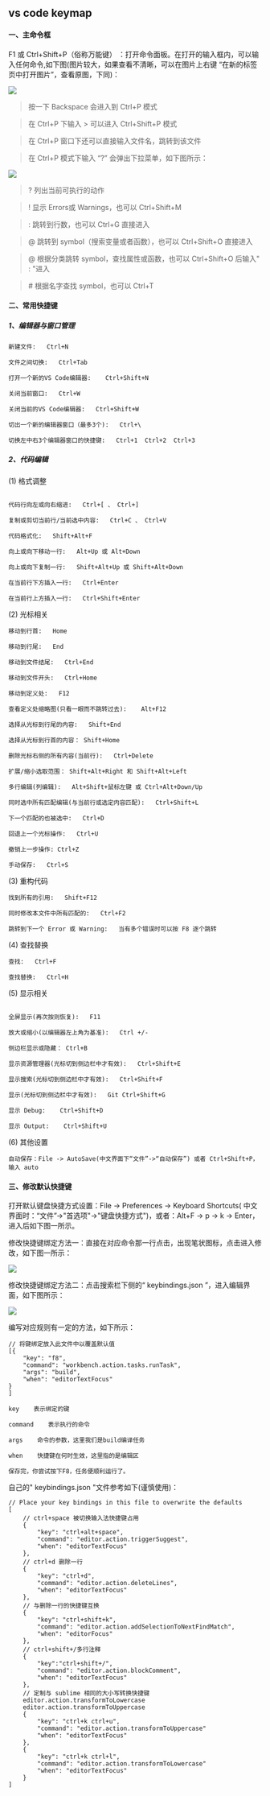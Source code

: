 ## vs code keymap
#### 一、主命令框
F1 或 Ctrl+Shift+P（俗称万能键）  ：打开命令面板。在打开的输入框内，可以输入任何命令,如下图(图片较大，如果查看不清晰，可以在图片上右键 “在新的标签页中打开图片”，查看原图，下同)：

![](../static/img/vs/vs1.png)

> 按一下 Backspace 会进入到 Ctrl+P 模式

> 在 Ctrl+P 下输入 > 可以进入 Ctrl+Shift+P 模式

> 在 Ctrl+P 窗口下还可以直接输入文件名，跳转到该文件

> 在 Ctrl+P 模式下输入 “?” 会弹出下拉菜单，如下图所示：

![](../static/img/vs/vs2.png)

> ?   列出当前可执行的动作

> !   显示 Errors或 Warnings，也可以 Ctrl+Shift+M

> :   跳转到行数，也可以 Ctrl+G 直接进入

> @    跳转到 symbol（搜索变量或者函数），也可以 Ctrl+Shift+O 直接进入

> @    根据分类跳转 symbol，查找属性或函数，也可以 Ctrl+Shift+O 后输入" : "进入

> \#   根据名字查找 symbol，也可以 Ctrl+T

#### 二、常用快捷键
##### 1、编辑器与窗口管理
```
新建文件:   Ctrl+N

文件之间切换:   Ctrl+Tab

打开一个新的VS Code编辑器:    Ctrl+Shift+N

关闭当前窗口:   Ctrl+W

关闭当前的VS Code编辑器:   Ctrl+Shift+W

切出一个新的编辑器窗口（最多3个):   Ctrl+\

切换左中右3个编辑器窗口的快捷键:   Ctrl+1  Ctrl+2  Ctrl+3
```

##### 2、代码编辑

(1) 格式调整
```

代码行向左或向右缩进:   Ctrl+[ 、 Ctrl+]

复制或剪切当前行/当前选中内容:   Ctrl+C 、 Ctrl+V

代码格式化:   Shift+Alt+F

向上或向下移动一行:   Alt+Up 或 Alt+Down

向上或向下复制一行:   Shift+Alt+Up 或 Shift+Alt+Down

在当前行下方插入一行:   Ctrl+Enter

在当前行上方插入一行:   Ctrl+Shift+Enter
```

(2) 光标相关
```
移动到行首:   Home

移动到行尾:   End

移动到文件结尾:   Ctrl+End

移动到文件开头:   Ctrl+Home

移动到定义处:   F12

查看定义处缩略图(只看一眼而不跳转过去):    Alt+F12

选择从光标到行尾的内容:   Shift+End

选择从光标到行首的内容： Shift+Home

删除光标右侧的所有内容(当前行):   Ctrl+Delete

扩展/缩小选取范围： Shift+Alt+Right 和 Shift+Alt+Left

多行编辑(列编辑):   Alt+Shift+鼠标左键 或 Ctrl+Alt+Down/Up

同时选中所有匹配编辑(与当前行或选定内容匹配):   Ctrl+Shift+L

下一个匹配的也被选中:   Ctrl+D

回退上一个光标操作:   Ctrl+U

撤销上一步操作: Ctrl+Z

手动保存:   Ctrl+S
```

(3) 重构代码
```
找到所有的引用:   Shift+F12

同时修改本文件中所有匹配的:   Ctrl+F2

跳转到下一个 Error 或 Warning:   当有多个错误时可以按 F8 逐个跳转
```

(4) 查找替换
```
查找:   Ctrl+F

查找替换:   Ctrl+H
```

(5) 显示相关
```

全屏显示(再次按则恢复):   F11

放大或缩小(以编辑器左上角为基准):   Ctrl +/-

侧边栏显示或隐藏： Ctrl+B

显示资源管理器(光标切到侧边栏中才有效):   Ctrl+Shift+E

显示搜索(光标切到侧边栏中才有效):   Ctrl+Shift+F

显示(光标切到侧边栏中才有效):   Git Ctrl+Shift+G

显示 Debug:    Ctrl+Shift+D

显示 Output:    Ctrl+Shift+U
```

(6) 其他设置
```
自动保存：File -> AutoSave(中文界面下“文件”->“自动保存”) 或者 Ctrl+Shift+P，输入 auto
```

#### 三、修改默认快捷键
打开默认键盘快捷方式设置：File -> Preferences -> Keyboard Shortcuts( 中文界面时：“文件”->"首选项"->"键盘快捷方式")，或者：Alt+F -> p -> k -> Enter，进入后如下图一所示。

修改快捷键绑定方法一：直接在对应命令那一行点击，出现笔状图标，点击进入修改，如下图一所示：

![](../static/img/vs/vs3.png)

修改快捷键绑定方法二：点击搜索栏下侧的“ keybindings.json ”，进入编辑界面，如下图所示：

![](../static/img/vs/vs4.png)


编写对应规则有一定的方法，如下所示：
```
// 将键绑定放入此文件中以覆盖默认值
[{
    "key": "f8",
    "command": "workbench.action.tasks.runTask",
    "args": "build",
    "when": "editorTextFocus"
}
]

key    表示绑定的键

command    表示执行的命令

args    命令的参数，这里我们是build编译任务

when    快捷键在何时生效，这里指的是编辑区

保存完，你尝试按下F8，任务便顺利运行了。
```

自己的" keybindings.json "文件参考如下(谨慎使用)：
```
// Place your key bindings in this file to overwrite the defaults
[
    // ctrl+space 被切换输入法快捷键占用
    {
        "key": "ctrl+alt+space",
        "command": "editor.action.triggerSuggest",
        "when": "editorTextFocus"
    },
    // ctrl+d 删除一行
    {
        "key": "ctrl+d",
        "command": "editor.action.deleteLines",
        "when": "editorTextFocus"
    },
    // 与删除一行的快捷键互换
    {
        "key": "ctrl+shift+k",
        "command": "editor.action.addSelectionToNextFindMatch",
        "when": "editorFocus"
    },
    // ctrl+shift+/多行注释
    {
        "key":"ctrl+shift+/",
        "command": "editor.action.blockComment",
        "when": "editorTextFocus"
    },
    // 定制与 sublime 相同的大小写转换快捷键
    editor.action.transformToLowercase
    editor.action.transformToUppercase
    {
        "key": "ctrl+k ctrl+u",
        "command": "editor.action.transformToUppercase"
        "when": "editorTextFocus"
    },
    {
        "key": "ctrl+k ctrl+l",
        "command": "editor.action.transformToLowercase"
        "when": "editorTextFocus"
    }
]
```